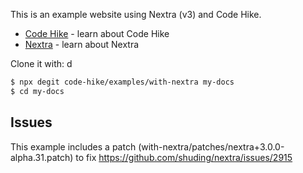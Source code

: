 This is an example website using Nextra (v3) and Code Hike.

- [Code Hike](https://codehike.org) - learn about Code Hike
- [Nextra](https://nextra.site) - learn about Nextra

Clone it with:
d

```bash
$ npx degit code-hike/examples/with-nextra my-docs
$ cd my-docs
```

## Issues

This example includes a patch (with-nextra/patches/nextra+3.0.0-alpha.31.patch) to fix https://github.com/shuding/nextra/issues/2915
